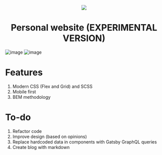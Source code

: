 <p align="center">
  <a href="https://michaldziuba.dev/">
    <img src='https://user-images.githubusercontent.com/43048524/202864891-05445ad0-04c8-4a4d-ba55-5cfb8a6771fd.png' />
  </a>
</p>
<h1 align="center">
  Personal website (EXPERIMENTAL VERSION)
</h1>

![image](https://user-images.githubusercontent.com/43048524/203225459-3fd8179f-82ad-4cb5-a12e-8ed01cd7df5b.png)
![image](https://user-images.githubusercontent.com/43048524/203225525-07431b09-efc3-47b5-ab04-54da61fcba12.png)

# Features
1. Modern CSS (Flex and Grid) and SCSS
2. Mobile first
3. BEM methodology

# To-do
1. Refactor code
2. Improve design (based on opinions)
3. Replace hardcoded data in components with Gatsby GraphQL queries
4. Create blog with markdown
